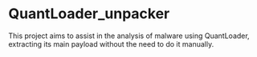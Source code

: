 # QuantLoader_unpacker
This project aims to assist in the analysis of malware using QuantLoader, extracting its main payload without the need to do it manually.

